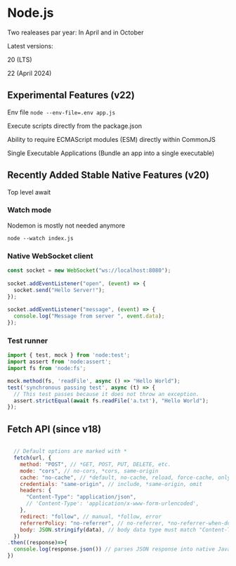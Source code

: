 # Node.js

Two realeases par year: In April and in October

Latest versions: 

20 (LTS)

22 (April 2024)


## Experimental Features (v22)

Env file ```node --env-file=.env app.js```

Execute scripts directly from the package.json

Ability to require ECMAScript modules (ESM) directly within CommonJS

Single Executable Applications (Bundle an app into a single executable)


## Recently Added Stable Native Features (v20)



Top level await

### Watch mode

Nodemon is mostly not needed anymore

```node --watch index.js```


### Native WebSocket client

```javascript
const socket = new WebSocket("ws://localhost:8080");
 
socket.addEventListener("open", (event) => {
  socket.send("Hello Server!");
});
 
socket.addEventListener("message", (event) => {
  console.log("Message from server ", event.data);
});
```


### Test runner

```javascript
import { test, mock } from 'node:test';
import assert from 'node:assert';
import fs from 'node:fs';

mock.method(fs, 'readFile', async () => "Hello World");
test('synchronous passing test', async (t) => {
  // This test passes because it does not throw an exception.
  assert.strictEqual(await fs.readFile('a.txt'), "Hello World");
});
```


## Fetch API (since v18)

```javascript

  // Default options are marked with *
  fetch(url, {
    method: "POST", // *GET, POST, PUT, DELETE, etc.
    mode: "cors", // no-cors, *cors, same-origin
    cache: "no-cache", // *default, no-cache, reload, force-cache, only-if-cached
    credentials: "same-origin", // include, *same-origin, omit
    headers: {
      "Content-Type": "application/json",
      // 'Content-Type': 'application/x-www-form-urlencoded',
    },
    redirect: "follow", // manual, *follow, error
    referrerPolicy: "no-referrer", // no-referrer, *no-referrer-when-downgrade, origin, origin-when-cross-origin, same-origin, strict-origin, strict-origin-when-cross-origin, unsafe-url
    body: JSON.stringify(data), // body data type must match "Content-Type" header
  })
.then((response)=>{
  console.log(response.json()) // parses JSON response into native JavaScript objects
})

```
